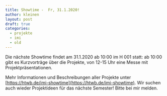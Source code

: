 ```yaml
---
title: Showtime -  Fr, 31.1.2020!
author: kleinen
layout: post
draft: true
categories:
  - projekte
  - imi
  - old
---
```


Die nächste Showtime findet am 31.1.2020 ab 10:00 im H 001 statt: ab 10:00 gibt
es Kurzvorträge über die Projekte, von 12-15 Uhr eine Messe mit Projektpräsentationen.

Mehr Informationen und Beschreibungen aller Projekte unter [https://htwb.de/imi-showtime](https://htwb.de/imi-showtime). Wir suchen auch wieder Projektideen für das nächste Semester! Bitte bei mir melden.
